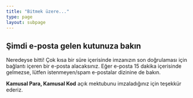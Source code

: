 ```yaml
---
title: "Bitmek üzere..."
type: page
layout: subpage
---
```


## Şimdi e-posta gelen kutunuza bakın

Neredeyse bitti! Çok kısa bir süre içerisinde imzanızın son
doğrulaması için bağlantı içeren bir e-posta alacaksınız. Eğer
e-posta 15 dakika içerisinde gelmezse, lütfen istenmeyen/spam
e-postalar dizinine de bakın.

**Kamusal Para, Kamusal Kod** açık mektubunu imzaladığınız için
teşekkür ederiz.
